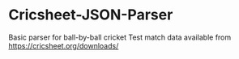 # Cricsheet-JSON-Parser
Basic parser for ball-by-ball cricket Test match data available from https://cricsheet.org/downloads/
